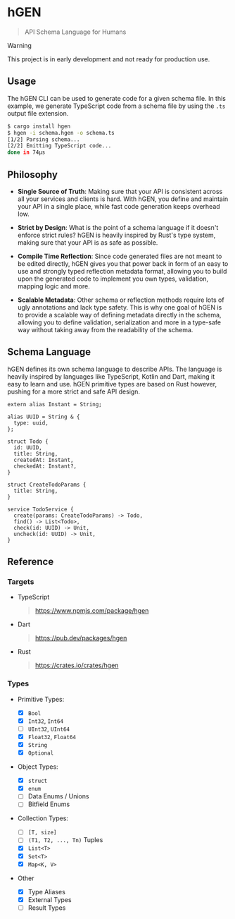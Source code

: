 # hGEN

> API Schema Language for Humans

> [!WARNING]  
> This project is in early development and not ready for production use.

## Usage

The hGEN CLI can be used to generate code for a given schema file.
In this example, we generate TypeScript code from a schema file by using the `.ts` output file extension.

```bash
$ cargo install hgen
$ hgen -i schema.hgen -o schema.ts
[1/2] Parsing schema...
[2/2] Emitting TypeScript code...
done in 74μs
```

## Philosophy

- **Single Source of Truth**: Making sure that your API is consistent across all your services and clients is hard. With hGEN, you define and maintain your API in a single place, while fast code generation keeps overhead low.

- **Strict by Design**: What is the point of a schema language if it doesn't enforce strict rules? hGEN is heavily inspired by Rust's type system, making sure that your API is as safe as possible.

- **Compile Time Reflection**: Since code generated files are not meant to be edited directly, hGEN gives you that power back in form of an easy to use and strongly typed reflection metadata format, allowing you to build upon the generated code to implement you own types, validation, mapping logic and more.

- **Scalable Metadata**: Other schema or reflection methods require lots of ugly annotations and lack type safety. This is why one goal of hGEN is to provide a scalable way of defining metadata directly in the schema, allowing you to define validation, serialization and more in a type-safe way without taking away from the readability of the schema.

## Schema Language

hGEN defines its own schema language to describe APIs. The language is heavily inspired by languages like TypeScript, Kotlin and Dart, making it easy to learn and use. hGEN primitive types are based on Rust however, pushing for a more strict and safe API design.

```
extern alias Instant = String;

alias UUID = String & {
  type: uuid,
};

struct Todo {
  id: UUID,
  title: String,
  createdAt: Instant,
  checkedAt: Instant?,
}

struct CreateTodoParams {
  title: String,
}

service TodoService {
  create(params: CreateTodoParams) -> Todo,
  find() -> List<Todo>,
  check(id: UUID) -> Unit,
  uncheck(id: UUID) -> Unit,
}
```

## Reference

### Targets

- TypeScript

  > https://www.npmjs.com/package/hgen

- Dart

  > https://pub.dev/packages/hgen

- Rust

  > https://crates.io/crates/hgen

### Types

- Primitive Types:

  - [x] `Bool`
  - [x] `Int32`, `Int64`
  - [ ] `UInt32`, `UInt64`
  - [x] `Float32`, `Float64`
  - [x] `String`
  - [x] `Optional`

- Object Types:

  - [x] `struct`
  - [x] `enum`
  - [ ] Data Enums / Unions
  - [ ] Bitfield Enums

- Collection Types:

  - [ ] `[T, size]`
  - [ ] `(T1, T2, ..., Tn)` Tuples
  - [x] `List<T>`
  - [x] `Set<T>`
  - [x] `Map<K, V>`

- Other

  - [x] Type Aliases
  - [x] External Types
  - [ ] Result Types
